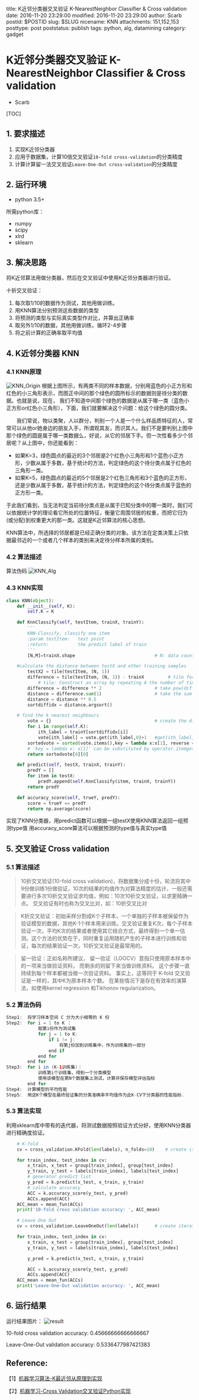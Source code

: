 title: K近邻分类器交叉验证 K-NearestNeighbor Classifier & Cross validation
date: 2016-11-20 23:29:00
modified: 2016-11-20 23:29:00
author: Scarb
postid: $POSTID
slug: $SLUG
nicename: KNN
attachments: 151,152,153
posttype: post
poststatus: publish
tags: python, alg, datamining
category: gadget

# K近邻分类器交叉验证 K-NearestNeighbor Classifier & Cross validation
- Scarb

[TOC]

## 1. 要求描述
1. 实现K近邻分类器
2. 应用于数据集，计算10倍交叉验证`10-fold cross-validation`的分类精度
3. 计算计算留一法交叉验证`Leave-One-Out cross-validation`的分类精度

## 2. 运行环境
- python 3.5+

所需python库：
- numpy
- scipy
- xlrd
- sklearn

## 3. 解决思路
将K近邻算法用做分类器，然后在交叉验证中使用K近邻分类器进行验证。

十折交叉验证：

1. 每次取1/10的数据作为测试，其他用做训练。
2. 用KNN算法分别预测这些数据的类型
3. 将预测的类型与实际真实类型作对比，并算出正确率
4. 取另外1/10的数据，其他用做训练，循环2-4步骤
5. 将之前计算的正确率取平均值

## 4. K近邻分类器 KNN
### 4.1 KNN原理
![KNN_Origin][img1]
根据上图所示，有两类不同的样本数据，分别用蓝色的小正方形和红色的小三角形表示，而图正中间的那个绿色的圆所标示的数据则是待分类的数据。也就是说，现在， 我们不知道中间那个绿色的数据是从属于哪一类（蓝色小正方形or红色小三角形），下面，我们就要解决这个问题：给这个绿色的圆分类。

　　我们常说，物以类聚，人以群分，判别一个人是一个什么样品质特征的人，常常可以从他or她身边的朋友入手，所谓观其友，而识其人。我们不是要判别上图中那个绿色的圆是属于哪一类数据么，好说，从它的邻居下手。但一次性看多少个邻居呢？从上图中，你还能看到：

- 如果K=3，绿色圆点的最近的3个邻居是2个红色小三角形和1个蓝色小正方形，少数从属于多数，基于统计的方法，判定绿色的这个待分类点属于红色的三角形一类。
- 如果K=5，绿色圆点的最近的5个邻居是2个红色三角形和3个蓝色的正方形，还是少数从属于多数，基于统计的方法，判定绿色的这个待分类点属于蓝色的正方形一类。

于此我们看到，当无法判定当前待分类点是从属于已知分类中的哪一类时，我们可以依据统计学的理论看它所处的位置特征，衡量它周围邻居的权重，而把它归为(或分配)到权重更大的那一类。这就是K近邻算法的核心思想。

KNN算法中，所选择的邻居都是已经正确分类的对象。该方法在定类决策上只依据最邻近的一个或者几个样本的类别来决定待分样本所属的类别。

### 4.2 算法描述
算法伪码
![KNN_Alg][img2]

### 4.3 KNN实现
~~~ python
class KNN(object):
    def __init__(self, K):
        self.K = K

    def KnnClassify(self, testItem, trainX, trainY):
        '''
        KNN-Classify, classify one item
        :param testItem:   test point
        :return:           the predict label of train
        '''
        [N,M]=trainX.shape                              # N: data count, M: data dimension

    #calculate the distance between testX and other training samples
        testX2 = tile(testItem, (N, 1))
        difference = tile(testItem, (N, 1)) - trainX         # tile for array and repeat for matrix in Python, == repmat in Matlab
            # tile: Construct an array by repeating A the number of times given by reps.
        difference = difference ** 2                    # take pow(difference,2)
        distance = difference.sum(1)                    # take the sum of difference from all dimensions
        distance = distance ** 0.5
        sortdiffidx = distance.argsort()

    # find the k nearest neighbours
        vote = {}                                       # create the dictionary
        for i in range(self.K):
            ith_label = trainY[sortdiffidx[i]]
            vote[ith_label] = vote.get(ith_label,0)+1   #get(ith_label,0) : if dictionary 'vote' exist key 'ith_label', return vote[ith_label]; else return 0
        sortedvote = sorted(vote.items(),key = lambda x:x[1], reverse = True)
        # 'key = lambda x: x[1]' can be substituted by operator.itemgetter(1)
        return sortedvote[0][0]

    def predict(self, testX, trainX, trainY):
        predY = []
        for item in testX:
            predY.append(self.KnnClassify(item, trainX, trainY))
        return predY

    def accuracy_score(self, trueY, predY):
        score = trueY == predY
        return np.average(score)
~~~
实现了KNN分类器，用predict函数可以根据一组testX使用KNN算法返回一组预测type值
用accuracy_score算法可以根据预测的type值与真实type值

## 5. 交叉验证 Cross validation
### 5.1 算法描述
>10折交叉验证(10-fold cross validation)，将数据集分成十份，轮流将其中9份做训练1份做验证，10次的结果的均值作为对算法精度的估计，一般还需要进行多次10折交叉验证求均值，例如：10次10折交叉验证，以求更精确一点。
交叉验证有时也称为交叉比对，如：10折交叉比对


>K折交叉验证：初始采样分割成K个子样本，一个单独的子样本被保留作为验证模型的数据，其他K-1个样本用来训练。交叉验证重复K次，每个子样本验证一次，平均K次的结果或者使用其它结合方式，最终得到一个单一估测。这个方法的优势在于，同时重复运用随机产生的子样本进行训练和验证，每次的结果验证一次，10折交叉验证是最常用的。

>留一验证：正如名称所建议， 留一验证（LOOCV）意指只使用原本样本中的一项来当做验证资料， 而剩余的则留下来当做训练资料。 这个步骤一直持续到每个样本都被当做一次验证资料。 事实上，这等同于 K-fold 交叉验证是一样的，其中K为原本样本个数。 在某些情况下是存在有效率的演算法，如使用kernel regression 和Tikhonov regularization。

### 5.2 算法伪码
~~~ java
Step1: 	将学习样本空间 C 分为大小相等的 K 份  
Step2: 	for i = 1 to K ：
			取第i份作为测试集
			for j = 1 to K:
				if i != j:
					将第j份加到训练集中，作为训练集的一部分
				end if
			end for
		end for
Step3: 	for i in (K-1训练集)：
			训练第i个训练集，得到一个分类模型
			使用该模型在第N个数据集上测试，计算并保存模型评估指标
		end for
Step4: 	计算模型的平均性能
Step5: 	用这K个模型在最终验证集的分类准确率平均值作为此K-CV下分类器的性能指标.
~~~

### 5.3 算法实现
利用sklearn库中带有的迭代器，将测试数据按照验证方式分好，使用KNN分类器进行精确度验证。

~~~ python
    # K-fold
    cv = cross_validation.KFold(len(labels), n_folds=10)    # create iterator

    for train_index, test_index in cv:
        x_train, x_test = group[train_index], group[test_index]
        y_train, y_test = labels[train_index], labels[test_index]
        # generator predict list
        y_pred = k.predict(x_test, x_train, y_train)
        # calculate accuracy
        ACC = k.accuracy_score(y_test, y_pred)
        ACCs.append(ACC)
    ACC_mean = mean_fun(ACCs)
    print('10-fold cross validation accuracy: ', ACC_mean)

    # Leave One Out
    cv = cross_validation.LeaveOneOut(len(labels))      # create iterator

    for train_index, test_index in cv:
        x_train, x_test = group[train_index], group[test_index]
        y_train, y_test = labels[train_index], labels[test_index]

        y_pred = k.predict(x_test, x_train, y_train)

        ACC = k.accuracy_score(y_test, y_pred)
        ACCs.append(ACC)
    ACC_mean = mean_fun(ACCs)
    print('Leave-One-Out validation accuracy: ', ACC_mean)
~~~

## 6. 运行结果
运行结果图片：
![result][img3]

10-fold cross validation accuracy:  0.45666666666666667

Leave-One-Out validation accuracy:  0.5336477987421383


## Reference:
【1】[机器学习算法-K最近邻从原理到实现](http://www.csuldw.com/2015/05/21/2015-05-21-KNN/)

【2】[机器学习-Cross Validation交叉验证Python实现](http://www.csuldw.com/2015/07/28/2015-07-28%20crossvalidation/)

[img1]: http://115.28.48.229/wordpress/wp-content/uploads/2016/11/KNN_Origin.png
[img2]: http://115.28.48.229/wordpress/wp-content/uploads/2016/11/KNN_Alg.png
[img3]: http://115.28.48.229/wordpress/wp-content/uploads/2016/11/KNN_Result.png